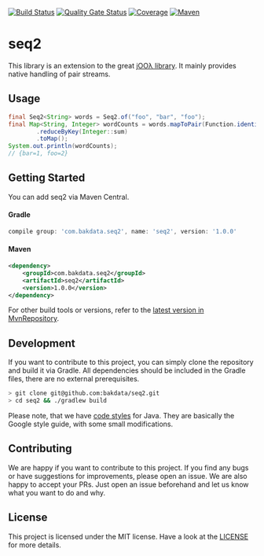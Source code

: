 [![Build Status](https://dev.azure.com/bakdata/public/_apis/build/status/bakdata.seq2?branchName=master)](https://dev.azure.com/bakdata/public/_build/latest?definitionId=19&branchName=master)
[![Quality Gate Status](https://sonarcloud.io/api/project_badges/measure?project=com.bakdata.seq2%3Aseq2&metric=alert_status)](https://sonarcloud.io/dashboard?id=com.bakdata.seq2%3Aseq2)
[![Coverage](https://sonarcloud.io/api/project_badges/measure?project=com.bakdata.seq2%3Aseq2&metric=coverage)](https://sonarcloud.io/dashboard?id=com.bakdata.seq2%3Aseq2)
[![Maven](https://img.shields.io/maven-central/v/com.bakdata.seq2/seq2.svg)](https://search.maven.org/search?q=g:com.bakdata.seq2%20AND%20a:seq2&core=gav)

# seq2

This library is an extension to the great [jOOλ library](https://github.com/jOOQ/jOOL).
It mainly provides native handling of pair streams.

## Usage

```java
final Seq2<String> words = Seq2.of("foo", "bar", "foo");
final Map<String, Integer> wordCounts = words.mapToPair(Function.identity(), s -> 1)
        .reduceByKey(Integer::sum)
        .toMap();
System.out.println(wordCounts);
// {bar=1, foo=2}
```

## Getting Started

You can add seq2 via Maven Central.

#### Gradle
```gradle
compile group: 'com.bakdata.seq2', name: 'seq2', version: '1.0.0'
```

#### Maven
```xml
<dependency>
    <groupId>com.bakdata.seq2</groupId>
    <artifactId>seq2</artifactId>
    <version>1.0.0</version>
</dependency>
```


For other build tools or versions, refer to the [latest version in MvnRepository](https://mvnrepository.com/artifact/com.bakdata.seq2/seq2/latest).

## Development

If you want to contribute to this project, you can simply clone the repository and build it via Gradle.
All dependencies should be included in the Gradle files, there are no external prerequisites.

```bash
> git clone git@github.com:bakdata/seq2.git
> cd seq2 && ./gradlew build
```

Please note, that we have [code styles](https://github.com/bakdata/bakdata-code-styles) for Java.
They are basically the Google style guide, with some small modifications.

## Contributing

We are happy if you want to contribute to this project.
If you find any bugs or have suggestions for improvements, please open an issue.
We are also happy to accept your PRs.
Just open an issue beforehand and let us know what you want to do and why.

## License
This project is licensed under the MIT license.
Have a look at the [LICENSE](https://github.com/bakdata/seq2/blob/master/LICENSE) for more details.
